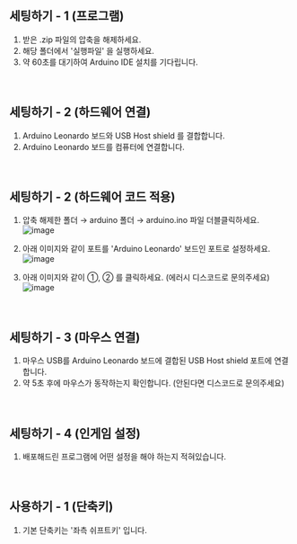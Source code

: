 ## 세팅하기 - 1 (프로그램)
1. 받은 .zip 파일의 압축을 해제하세요.
2. 해당 폴더에서 '실행파일' 을 실행하세요.
3. 약 60초를 대기하여 Arduino IDE 설치를 기다립니다.

 

　
　
## 세팅하기 - 2 (하드웨어 연결)
1. Arduino Leonardo 보드와 USB Host shield 를 결합합니다.
2. Arduino Leonardo 보드를 컴퓨터에 연결합니다.
 
 

　

## 세팅하기 - 2 (하드웨어 코드 적용)
1. 압축 해제한 폴더 → arduino 폴더 → arduino.ino 파일 더블클릭하세요.
![image](https://github.com/kimkimkim77/7a1l-lnote/assets/167292814/4e079d59-41a7-4df3-8b7a-0ce3cc87a87c)

2. 아래 이미지와 같이 포트를 'Arduino Leonardo' 보드인 포트로 설정하세요.
![image](https://github.com/kimkimkim77/7a1l-lnote/assets/167292814/2ab7fa7f-4042-4b9d-a93d-1c2137fe29c0)

 
3. 아래 이미지와 같이 ①, ② 를 클릭하세요. (에러시 디스코드로 문의주세요)
![image](https://github.com/kimkimkim77/7a1l-lnote/assets/167292814/56b995ab-d4d1-47af-8600-ee07390195cb)

 

　

## 세팅하기 - 3 (마우스 연결)
1. 마우스 USB를 Arduino Leonardo 보드에 결합된 USB Host shield 포트에 연결합니다.
2. 약 5초 후에 마우스가 동작하는지 확인합니다. (안된다면 디스코드로 문의주세요)

 

　

## 세팅하기 - 4 (인게임 설정)
1. 배포해드린 프로그램에 어떤 설정을 해야 하는지 적혀있습니다.

 

　

## 사용하기 - 1 (단축키)
1. 기본 단축키는 '좌측 쉬프트키' 입니다.
